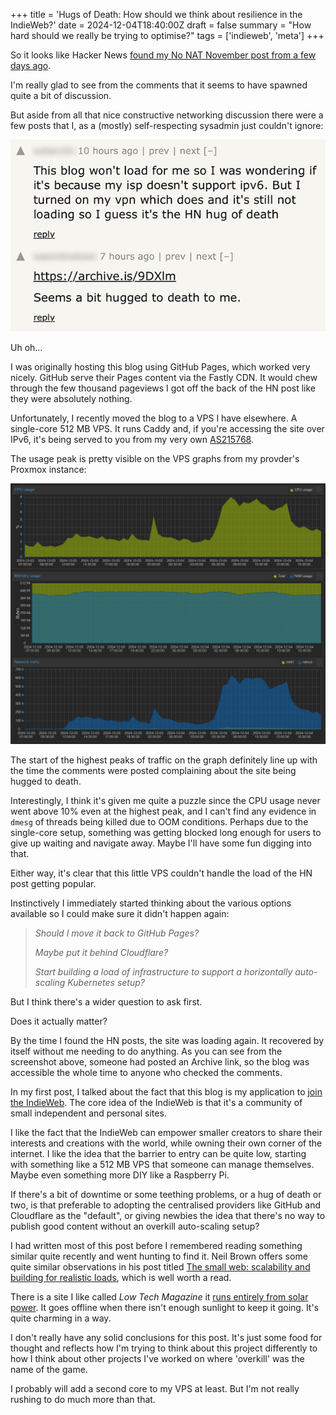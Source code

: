+++
title = 'Hugs of Death: How should we think about resilience in the IndieWeb?'
date = 2024-12-04T18:40:00Z
draft = false
summary = "How hard should we really be trying to optimise?"
tags = ['indieweb', 'meta']
+++

So it looks like Hacker News [found my No NAT November post from a few days ago](https://news.ycombinator.com/item?id=42313507).

I'm really glad to see from the comments that it seems to have spawned quite a bit of discussion.

But aside from all that nice constructive networking discussion there were a few posts that I, as a (mostly) self-respecting sysadmin just couldn't ignore:

![Posts showing that the site hadn't been able to keep up with all the demand as the post got popular](hugofdeath.png)

Uh oh...

I was originally hosting this blog using GitHub Pages, which worked very nicely. GitHub serve their Pages content via the Fastly CDN. It would chew through the few thousand pageviews I got off the back of the HN post like they were absolutely nothing.

Unfortunately, I recently moved the blog to a VPS I have elsewhere. A single-core 512 MB VPS. It runs Caddy and, if you're accessing the site over IPv6, it's being served to you from my very own [AS215768](https://bgp.tools/as/215768).

The usage peak is pretty visible on the VPS graphs from my provder's Proxmox instance:

![Proxmox graph showing peaks in CPU and network usage but nothing too spectacular](proxmoxgraph.png)

The start of the highest peaks of traffic on the graph definitely line up with the time the comments were posted complaining about the site being hugged to death.

Interestingly, I think it's given me quite a puzzle since the CPU usage never went above 10% even at the highest peak, and I can't find any evidence in `dmesg` of threads being killed due to OOM conditions. Perhaps due to the single-core setup, something was getting blocked long enough for users to give up waiting and navigate away. Maybe I'll have some fun digging into that.

Either way, it's clear that this little VPS couldn't handle the load of the HN post getting popular.

Instinctively I immediately started thinking about the various options available so I could make sure it didn't happen again:

> _Should I move it back to GitHub Pages?_
>
> _Maybe put it behind Cloudflare?_
>
> _Start building a load of infrastructure to support a horizontally auto-scaling Kubernetes setup?_

But I think there's a wider question to ask first.

Does it actually matter?

By the time I found the HN posts, the site was loading again. It recovered by itself without me needing to do anything. As you can see from the screenshot above, someone had posted an Archive link, so the blog was accessible the whole time to anyone who checked the comments.

In my first post, I talked about the fact that this blog is my application to [join the IndieWeb](/posts/2024-10-19-joining-the-indieweb/). The core idea of the IndieWeb is that it's a community of small independent and personal sites.

I like the fact that the IndieWeb can empower smaller creators to share their interests and creations with the world, while owning their own corner of the internet. I like the idea that the barrier to entry can be quite low, starting with something like a 512 MB VPS that someone can manage themselves. Maybe even something more DIY like a Raspberry Pi.

If there's a bit of downtime or some teething problems, or a hug of death or two, is that preferable to adopting the centralised providers like GitHub and Cloudflare as the "default", or giving newbies the idea that there's no way to publish good content without an overkill auto-scaling setup?

I had written most of this post before I remembered reading something similar quite recently and went hunting to find it. Neil Brown offers some quite similar observations in his post titled [The small web: scalability and building for realistic loads](https://neilzone.co.uk/2024/10/the-small-web-scalability-and-building-for-realistic-loads/), which is well worth a read.

There is a site I like called _Low Tech Magazine_ it [runs entirely from solar power](https://solar.lowtechmagazine.com/about/the-solar-website). It goes offline when there isn't enough sunlight to keep it going. It's quite charming in a way.

I don't really have any solid conclusions for this post. It's just some food for thought and reflects how I'm trying to think about this project differently to how I think about other projects I've worked on where 'overkill' was the name of the game.

I probably will add a second core to my VPS at least. But I'm not really rushing to do much more than that.
